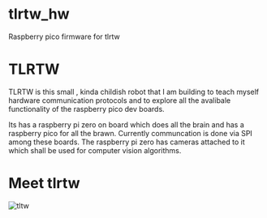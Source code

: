 # tlrtw_hw
Raspberry pico firmware for tlrtw 

# TLRTW
TLRTW is this small , kinda childish robot that I am building to teach myself hardware communication protocols and to explore all the 
avalibale functionality of the raspberry pico dev boards.

Its has a raspberry pi zero on board which does all the brain and has a raspberry pico for all the brawn. Currently communcation is done via SPI among these boards.
The raspberry  pi zero has cameras attached to it which shall be used for computer vision algorithms.

# Meet tlrtw
![tltw](https://github.com/jfarhanm/tlrtw_hw/assets/91935577/e3042b2f-983c-4517-9a32-52d8080ee4bf)
